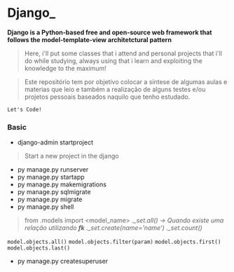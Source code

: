 # Django_

**Django is a Python-based free and open-source web framework that follows the model-template-view
architetctural pattern** 

> Here, i'll put some classes that i attend and personal projects that i'll do while studying, always using that i learn and exploiting the knowledge to the maximum!

> Este repositório tem por objetivo colocar a síntese de algumas aulas e materias que leio e também a realização de alguns testes e/ou projetos pessoais baseados naquilo que tenho estudado.

``Let's Code!``

### Basic

* django-admin startproject <name-project>
> Start a new project in the django 

* py manage.py runserver 
* py manage.py startapp <name-app>
* py manage.py makemigrations <name-app>
* py manage.py sqlmigrate <name-app> <number>
* py manage.py migrate
* py manage.py shell
> from <app>.models import <model_name>
> <var>.<app>_set.all()     -> Quando existe uma relação utilizando **fk**
> <var>.<app>_set.create(name='name')
> <var>.<app>_set.count()



``model.objects.all()``
``model.objects.filter(param)``
``model.objects.first()``
``model.objects.last()``

* py manage.py createsuperuser



